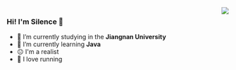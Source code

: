 <img align="right" src="https://github-readme-stats.vercel.app/api?username=Silence-1874&show_icons=true&theme=tokyonight" />

### Hi! I'm Silence 👋
- 🔭 I’m currently studying in the **Jiangnan University**
- 🌱 I’m currently learning **Java**
- 😐 I'm a realist
- 👟 I love running



<!---
yanglele121/yanglele121 is a ✨ special ✨ repository because its `README.md` (this file) appears on your GitHub profile.
You can click the Preview link to take a look at your changes.
--->
